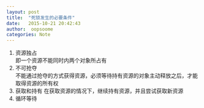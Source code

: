 ```yaml
---
layout: post
title:  "死锁发生的必要条件"
date:   2015-10-21 20:42:43
author:  oopsoome
categories: Note
---
```

1. 资源独占   
即一个资源不能同时内两个对象所占有
2. 不可抢夺  
不能通过抢夺的方式获得资源，必须等待持有资源的对象主动释放之后，才能取得资源的所有权
3. 获取和持有
在获取资源的情况下，继续持有资源，并且尝试获取新资源
4. 循环等待
